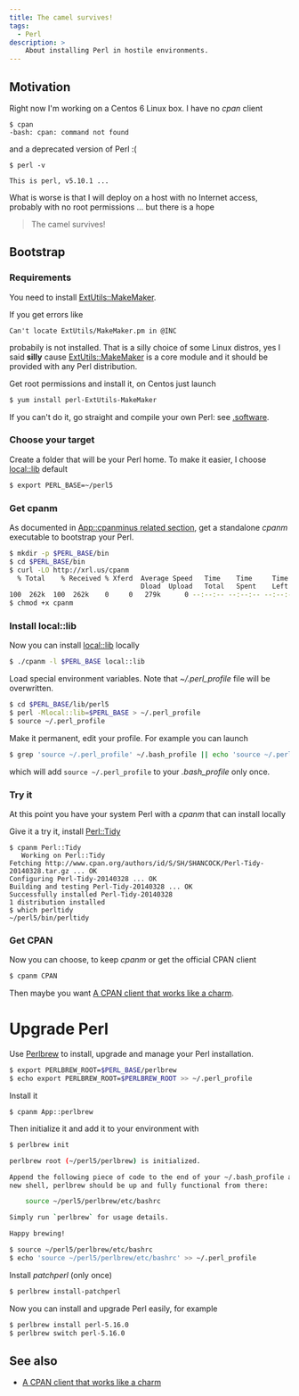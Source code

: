 ```yaml
---
title: The camel survives!
tags:
  - Perl
description: > 
    About installing Perl in hostile environments.
---
```


## Motivation

Right now I'm working on a Centos 6 Linux box. I have no *cpan* client

```
$ cpan
-bash: cpan: command not found
```

and a deprecated version of Perl :(

```
$ perl -v

This is perl, v5.10.1 ...
```

What is worse is that I will deploy on a host with no Internet access, probably with no root permissions ... but there is a hope

> The camel survives!

## Bootstrap

### Requirements

You need to install [ExtUtils::MakeMaker][1].

If you get errors like 

```
Can't locate ExtUtils/MakeMaker.pm in @INC
```

probabily is not installed. That is a silly choice of some Linux distros, yes I said **silly** cause [ExtUtils::MakeMaker][1] is a core module and it should be provided with any Perl distribution. 

Get root permissions and install it, on Centos just launch

```bash
$ yum install perl-ExtUtils-MakeMaker
```

If you can't do it, go straight and compile your own Perl: see [.software](http://g14n.info/.software). <!--- link ad articolo compila Perl oppure .software -->

### Choose your target

Create a folder that will be your Perl home. To make it easier, I choose [local::lib][2] default

```bash
$ export PERL_BASE=~/perl5
```

### Get cpanm

As documented in [App::cpanminus related section]( https://metacpan.org/pod/App::cpanminus#Downloading-the-standalone-executable), get a standalone *cpanm* executable to bootstrap your Perl. 

```bash
$ mkdir -p $PERL_BASE/bin
$ cd $PERL_BASE/bin
$ curl -LO http://xrl.us/cpanm
  % Total    % Received % Xferd  Average Speed   Time    Time     Time  Current
                                 Dload  Upload   Total   Spent    Left  Speed
100  262k  100  262k    0     0   279k      0 --:--:-- --:--:-- --:--:--  279k
$ chmod +x cpanm
```

### Install local::lib

Now you can install [local::lib][2] locally

```bash
$ ./cpanm -l $PERL_BASE local::lib
```

Load special environment variables. Note that *~/.perl_profile* file will be overwritten.

```bash
$ cd $PERL_BASE/lib/perl5
$ perl -Mlocal::lib=$PERL_BASE > ~/.perl_profile
$ source ~/.perl_profile
```

Make it permanent, edit your profile. For example you can launch

```bash
$ grep 'source ~/.perl_profile' ~/.bash_profile || echo 'source ~/.perl_profile' >> ~/.bash_profile
```

which will add `source ~/.perl_profile` to your *.bash_profile* only once.

### Try it

At this point you have your system Perl with a *cpanm* that can install locally

Give it a try it, install [Perl::Tidy][5]


```
$ cpanm Perl::Tidy
   Working on Perl::Tidy
Fetching http://www.cpan.org/authors/id/S/SH/SHANCOCK/Perl-Tidy-20140328.tar.gz ... OK
Configuring Perl-Tidy-20140328 ... OK
Building and testing Perl-Tidy-20140328 ... OK
Successfully installed Perl-Tidy-20140328
1 distribution installed
$ which perltidy
~/perl5/bin/perltidy
```

### Get CPAN

Now you can choose, to keep *cpanm* or get the official CPAN client

```bash
$ cpanm CPAN
```

Then maybe you want [A CPAN client that works like a charm](http://www.g14n.info/2014/03/a-cpan-client-that-works-like-charm.html).

# Upgrade Perl

Use [Perlbrew][6] to install, upgrade and manage your Perl installation.

```bash
$ export PERLBREW_ROOT=$PERL_BASE/perlbrew
$ echo export PERLBREW_ROOT=$PERLBREW_ROOT >> ~/.perl_profile
```

Install it

```
$ cpanm App::perlbrew
```

Then initialize it and add it to your environment with

```bash
$ perlbrew init

perlbrew root (~/perl5/perlbrew) is initialized.

Append the following piece of code to the end of your ~/.bash_profile and start a
new shell, perlbrew should be up and fully functional from there:

    source ~/perl5/perlbrew/etc/bashrc

Simply run `perlbrew` for usage details.

Happy brewing!

$ source ~/perl5/perlbrew/etc/bashrc
$ echo 'source ~/perl5/perlbrew/etc/bashrc' >> ~/.perl_profile
```

Install *patchperl* (only once)

```bash
$ perlbrew install-patchperl
```

Now you can install and upgrade Perl easily, for example

```bash
$ perlbrew install perl-5.16.0
$ perlbrew switch perl-5.16.0
```

## See also

* [A CPAN client that works like a charm](http://www.g14n.info/2014/03/a-cpan-client-that-works-like-charm.html)

  [1]: http://search.cpan.org/~bingos/ExtUtils-MakeMaker/lib/ExtUtils/MakeMaker.pm "ExtUtils::MakeMaker"
  [2]: http://search.cpan.org/~haarg/local-lib/lib/local/lib.pm "local::lib"
  [5]: https://metacpan.org/pod/distribution/Perl-Tidy/lib/Perl/Tidy.pod
  [6]: http://perlbrew.pl/

